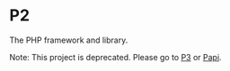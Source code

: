 # P2

The PHP framework and library.

Note: This project is deprecated. Please go to [P3](https://github.com/orzy/p3) or [Papi](https://github.com/orzy/papi).
